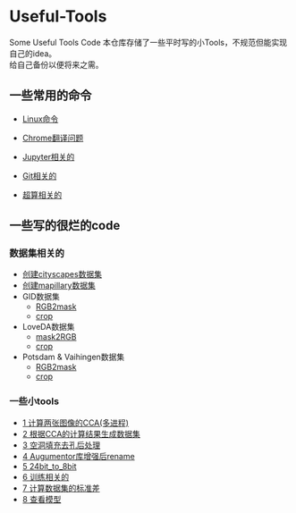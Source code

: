 # Useful-Tools
Some Useful Tools Code
本仓库存储了一些平时写的小Tools，不规范但能实现自己的idea。  
给自己备份以便将来之需。  

## 一些常用的命令
* [Linux命令](https://github.com/AI-Tianlong/Useful-Tools/blob/main/docs/Linux%E5%91%BD%E4%BB%A4.md)

* [Chrome翻译问题](https://github.com/AI-Tianlong/Useful-Tools/blob/main/docs/Chrome%E7%BF%BB%E8%AF%91%E9%97%AE%E9%A2%98.md)

* [Jupyter相关的](https://github.com/AI-Tianlong/Useful-Tools/blob/main/docs/Jupyter%E7%9B%B8%E5%85%B3%E9%97%AE%E9%A2%98.md)

* [Git相关的](https://github.com/AI-Tianlong/Useful-Tools/blob/main/docs/Git%E7%9B%B8%E5%85%B3.md)

* [超算相关的](https://github.com/AI-Tianlong/Useful-Tools/blob/main/docs/%E8%B6%85%E7%AE%97%E7%9B%B8%E5%85%B3%E7%9A%84.md)

## 一些写的很烂的code
### 数据集相关的
* [创建cityscapes数据集](https://github.com/AI-Tianlong/Useful-Tools/blob/main/code/7-------%E5%88%9B%E5%BB%BAcityscapes%E6%95%B0%E6%8D%AE%E9%9B%86/)
* [创建mapillary数据集](https://github.com/AI-Tianlong/Useful-Tools/blob/main/code/8-------%E5%88%9B%E5%BB%BAmapillary%E6%95%B0%E6%8D%AE%E9%9B%86/)
* GID数据集
  * [RGB2mask](https://github.com/AI-Tianlong/Useful-Tools/blob/main/code/17-----GID_create_masks_png.ipynb)
  * [crop](https://github.com/AI-Tianlong/Useful-Tools/blob/main/code/19-----GID_crop_images.ipynb)
* LoveDA数据集
  * [mask2RGB](https://github.com/AI-Tianlong/Useful-Tools/blob/main/code/20------LoveDA_create_vis_png.ipynb)
  * [crop](https://github.com/AI-Tianlong/Useful-Tools/blob/main/code/21------LoveDA_crop_images.ipynb)
* Potsdam & Vaihingen数据集
  * [RGB2mask](https://github.com/AI-Tianlong/Useful-Tools/blob/main/code/23------Vaihingen_Potsdam_create_masks_png.ipynb)
  * [crop](https://github.com/AI-Tianlong/Useful-Tools/blob/main/code/25------Vaihingen_Potsdam_crop_images.ipynb)
### 一些小tools
* [1 计算两张图像的CCA(多进程)](https://github.com/AI-Tianlong/Useful-Tools/blob/main/code/2.5-----%E8%AE%A1%E7%AE%97%E5%9B%BE%E5%83%8F%E7%9A%84CCA%E5%A4%9A%E8%BF%9B%E7%A8%8B.py)
* [2 根据CCA的计算结果生成数据集](https://github.com/AI-Tianlong/Useful-Tools/blob/main/code/3-------%E6%A0%B9%E6%8D%AECCA%E7%BB%93%E6%9E%9CCreate_Dataset.py)
* [3 空洞填充去孔后处理](https://github.com/AI-Tianlong/Useful-Tools/blob/main/code/5-------%E7%A9%BA%E6%B4%9E%E5%A1%AB%E5%85%85%E5%8E%BB%E9%99%A4%E7%A9%BA%E9%9A%99.py) 
* [4 Augumentor库增强后rename](https://github.com/AI-Tianlong/Useful-Tools/blob/main/code/6-------Augumentor_rename.py)
* [5 24bit_to_8bit](https://github.com/AI-Tianlong/Useful-Tools/blob/main/code/8-------24bit_2_8bit.py)
* [6 训练相关的](https://github.com/AI-Tianlong/Useful-Tools/blob/main/code/26------train_final.py)
* [7 计算数据集的标准差](https://github.com/AI-Tianlong/Useful-Tools/blob/main/code/14------%E8%AE%A1%E7%AE%97%E6%95%B0%E6%8D%AE%E9%9B%86%E7%9A%84%E6%A0%87%E5%87%86%E5%B7%AE.ipynb)
* [8 查看模型](https://github.com/AI-Tianlong/Useful-Tools/blob/main/code/10------%E6%9F%A5%E7%9C%8B%E6%A8%A1%E5%9E%8B.ipynb)